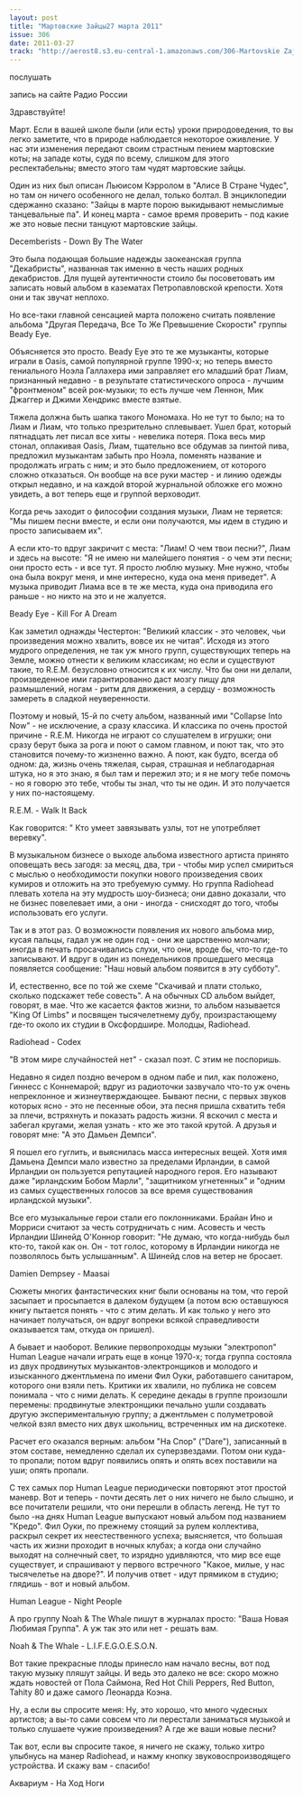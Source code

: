 ```yaml
---
layout: post
title: "Мартовские Зайцы27 марта 2011"
issue: 306
date: 2011-03-27
track: "http://aerost8.s3.eu-central-1.amazonaws.com/306-Martovskie Zajtsy.mp3"
---
```


послушать

запись на сайте Радио России

Здравствуйте!

Март. Если в вашей школе были (или есть) уроки природоведения, то вы легко заметите, что в природе наблюдается некоторое оживление. У нас эти изменения передают своим страстным пением мартовские коты; на западе коты, судя по всему, слишком для этого респектабельны; вместо этого там чудят мартовские зайцы.

Один из них был описан Льюисом Кэрролом в "Алисе В Стране Чудес", но там он ничего особенного не делал, только болтал. В энциклопедии сдержанно сказано: "Зайцы в марте порою выкидывают немыслимые танцевальные па". И конец марта - самое время проверить - под какие же это новые песни танцуют мартовские зайцы.

Decemberists - Down By The Water

Это была подающая большие надежды заокеанская группа "Декабристы", названная так именно в честь наших родных декабристов. Для пущей аутентичности стоило бы посоветовать им записать новый альбом в казематах Петропавловской крепости. Хотя они и так звучат неплохо.

Но все-таки главной сенсацией марта положено считать появление альбома "Другая Передача, Все То Же Превышение Скорости" группы Beady Eye.

Объясняется это просто. Beady Eye это те же музыканты, которые играли в Oasis, самой популярной группе 1990-х; но теперь вместо гениального Ноэла Галлахера ими заправляет его младший брат Лиам, признанный недавно - в результате статистического опроса - лучшим "фронтменом" всей рок-музыки; то есть лучше чем Леннон, Мик Джаггер и Джими Хендрикс вместе взятые.

Тяжела должна быть шапка такого Мономаха. Но не тут то было; на то Лиам и Лиам, что только презрительно сплевывает. Ушел брат, который пятнадцать лет писал все хиты - невелика потеря. Пока весь мир стонал, оплакивая Oasis, Лиам, тщательно все обдумав за пинтой пива, предложил музыкантам забыть про Ноэла, поменять название и продолжать играть с ним; и это было предложением, от которого сложно отказаться. Он вообще на все руки мастер - и линию одежды открыл недавно, и на каждой второй журнальной обложке его можно увидеть, а вот теперь еще и группой верховодит.

Когда речь заходит о философии создания музыки, Лиам не теряется: "Мы пишем песни вместе, и если они получаются, мы идем в студию и просто записываем их".

А если кто-то вдруг закричит с места: "Лиам! О чем твои песни?", Лиам и здесь на высоте: "Я не имею ни малейшего понятия - о чем эти песни; они просто есть - и все тут. Я просто люблю музыку. Мне нужно, чтобы она была вокруг меня, и мне интересно, куда она меня приведет". А музыка приводит Лиама все в те же места, куда она приводила его раньше - но никто на это и не жалуется.

Beady Eye - Kill For A Dream

Как заметил однажды Честертон: "Великий классик - это человек, чьи произведения можно хвалить, вовсе их не читая". Исходя из этого мудрого определения, не так уж много групп, существующих теперь на Земле, можно отнести к великим классикам; но если и существуют такие, то R.E.M. безусловно относится к их числу. Что бы они ни делали, произведенное ими гарантированно даст мозгу пищу для размышлений, ногам - ритм для движения, а сердцу - возможность замереть в сладкой неуверенности.

Поэтому и новый, 15-й по счету альбом, названный ими "Collapse Into Now" - не исключение, а сразу классика. И классика по очень простой причине - R.E.M. Никогда не играют со слушателем в игрушки; они сразу берут быка за рога и поют о самом главном, и поют так, что это становится почему-то жизненно важно. А поют, как будто, всегда об одном: да, жизнь очень тяжелая, сырая, страшная и неблагодарная штука, но я это знаю, я был там и пережил это; и я не могу тебе помочь - но я говорю это тебе, чтобы ты знал, что ты не один. И это получается у них по-настоящему.

R.E.M. - Walk It Back

Как говорится: " Кто умеет завязывать узлы, тот не употребляет веревку".

В музыкальном бизнесе о выходе альбома известного артиста принято оповещать весь загодя: за месяц, два, три - чтобы мир успел смириться с мыслью о необходимости покупки нового произведения своих кумиров и отложить на это требуемую сумму. Но группа Radiohead плевать хотела на эту мудрость шоу-бизнеса; они давно доказали, что не бизнес повелевает ими, а они - иногда - снисходят до того, чтобы использовать его услуги.

Так и в этот раз. О возможности появления их нового альбома мир, кусая пальцы, гадал уж не один год - они же царственно молчали; иногда в печать просачивались слухи, что они, вроде бы, что-то где-то записывают. И вдруг в один из понедельников прошедшего месяца появляется сообщение: "Наш новый альбом появится в эту субботу".

И, естественно, все по той же схеме "Скачивай и плати столько, сколько подскажет тебе совесть". А на обычных CD альбом выйдет, говорят, в мае. Что же касается фактов жизни, то альбом называется "King Of Limbs" и посвящен тысячелетнему дубу, произрастающему где-то около их студии в Оксфордшире. Молодцы, Radiohead.

Radiohead - Codex

"В этом мире случайностей нет" - сказал поэт. С этим не поспоришь.

Недавно я сидел поздно вечером в одном пабе и пил, как положено, Гиннесс с Коннемарой; вдруг из радиоточки зазвучало что-то уж очень непреклонное и жизнеутверждающее. Бывают песни, с первых звуков которых ясно - это не песенные обои, эта песня пришла схватить тебя за плечи, встряхнуть и показать радость жизни. Я вскочил с места и забегал кругами, желая узнать - кто же это такой крутой. А друзья и говорят мне: "А это Дамьен Демпси".

Я пошел его гуглить, и выяснилась масса интересных вещей. Хотя имя Дамьена Демпси мало известно за пределами Ирландии, в самой Ирландии он пользуется репутацией народного героя. Его называют даже "ирландским Бобом Марли", "защитником угнетенных" и "одним из самых существенных голосов за все время существования ирландской музыки".

Все его музыкальные герои стали его поклонниками. Брайан Ино и Морриси считают за честь сотрудничать с ним. Асовесть и честь Ирландии Шинейд О'Коннор говорит: "Не думаю, что когда-нибудь был кто-то, такой как он. Он - тот голос, которому в Ирландии никогда не позволялось быть услышанным". А Шинейд слов на ветер не бросает.

Damien Dempsey - Maasai

Сюжеты многих фантастических книг были основаны на том, что герой засыпает и просыпается в далеком будущем (а потом всю оставшуюся книгу пытается понять - что с этим делать. И как только у него это начинает получаться, он вдруг вопреки всякой справедливости оказывается там, откуда он пришел).

А бывает и наоборот. Великие первопроходцы музыки "электропоп" Human League начали играть еще в конце 1970-х; тогда группа состояла из двух продвинутых музыкантов-электронщиков и молодого и изысканного джентльмена по имени Фил Оуки, работавшего санитаром, которого они взяли петь. Критики их хвалили, но публика не совсем понимала - что с ними делать. К середине декады в группе произошли перемены: продвинутые электронщики печально ушли создавать другую экспериментальную группу; а джентльмен с полуметровой челкой взял вместо них двух школьниц, встреченных им на дискотеке.

Расчет его оказался верным: альбом "На Спор" ("Dare"), записанный в этом составе, немедленно сделал их суперзвездами. Потом они куда-то пропали; потом вдруг появились опять и опять всех поставили на уши; опять пропали.

С тех самых пор Human League периодически повторяют этот простой маневр. Вот и теперь - почти десять лет о них ничего не было слышно, и все почитатели решили, что они перешли в область легенд. Не тут то было -на днях Human League выпускают новый альбом под названием "Кредо". Фил Оуки, по прежнему стоящий за рулем коллектива, раскрыл секрет их неестественного успеха; выясняется, что большая часть их жизни проходит в ночных клубах; а когда они случайно выходят на солнечный свет, то изрядно удивляются, что мир все еще существует, и спрашивают у первого встречного "Какое, милые, у нас тысячелетье на дворе?". И получив ответ - идут прямиком в студию; глядишь - вот и новый альбом.

Human League - Night People

А про группу Noah & The Whale пишут в журналах просто: "Ваша Новая Любимая Группа". А уж так это или нет - решать вам.

Noah & The Whale - L.I.F.E.G.O.E.S.O.N.

Вот такие прекрасные плоды принесло нам начало весны, вот под такую музыку пляшут зайцы. И ведь это далеко не все: скоро можно ждать новостей от Пола Саймона, Red Hot Chili Peppers, Red Button, Tahity 80 и даже самого Леонарда Коэна.

Ну, а если вы спросите меня: Ну, это хорошо, что много чудесных артистов; а вы-то сами совсем что ли перестали заниматься музыкой и только слушаете чужие произведения? А где же ваши новые песни?

Так вот, если вы спросите такое, я ничего не скажу, только хитро улыбнусь на манер Radiohead, и нажму кнопку звуковоспроизводящего устройства. И скажу вам - спасибо!

Аквариум - Ha Ход Ноги
